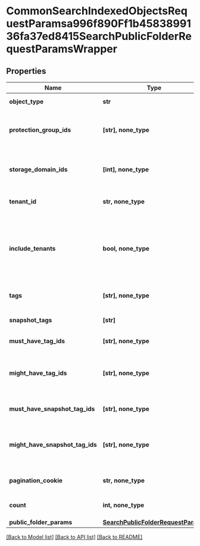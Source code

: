 # CommonSearchIndexedObjectsRequestParamsa996f890Ff1b4583899136fa37ed8415SearchPublicFolderRequestParamsWrapper


## Properties
Name | Type | Description | Notes
------------ | ------------- | ------------- | -------------
**object_type** | **str** | Specifies the object type to be searched for. | 
**protection_group_ids** | **[str], none_type** | Specifies a list of Protection Group ids to filter the indexed objects. If specified, the objects indexed by specified Protection Group ids will be returned. | [optional] 
**storage_domain_ids** | **[int], none_type** | Specifies the Storage Domain ids to filter indexed objects for which Protection Groups are writing data to Cohesity Views on the specified Storage Domains. | [optional] 
**tenant_id** | **str, none_type** | TenantId contains id of the tenant for which objects are to be returned. | [optional] 
**include_tenants** | **bool, none_type** | If true, the response will include objects which belongs to all tenants which the current user has permission to see. Default value is false. | [optional]  if omitted the server will use the default value of False
**tags** | **[str], none_type** | \&quot;This field is deprecated. Please use mightHaveTagIds.\&quot; | [optional] 
**snapshot_tags** | **[str]** | \&quot;This field is deprecated. Please use mightHaveSnapshotTagIds.\&quot; | [optional] 
**must_have_tag_ids** | **[str], none_type** | Specifies tags which must be all present in the document. | [optional] 
**might_have_tag_ids** | **[str], none_type** | Specifies list of tags, one or more of which might be present in the document. These are OR&#39;ed together and the resulting criteria AND&#39;ed with the rest of the query. | [optional] 
**must_have_snapshot_tag_ids** | **[str], none_type** | Specifies snapshot tags which must be all present in the document. | [optional] 
**might_have_snapshot_tag_ids** | **[str], none_type** | Specifies list of snapshot tags, one or more of which might be present in the document. These are OR&#39;ed together and the resulting criteria AND&#39;ed with the rest of the query. | [optional] 
**pagination_cookie** | **str, none_type** | Specifies the pagination cookie with which subsequent parts of the response can be fetched. | [optional] 
**count** | **int, none_type** | Specifies the number of indexed objects to be fetched for the specified pagination cookie. | [optional] 
**public_folder_params** | [**SearchPublicFolderRequestParams**](SearchPublicFolderRequestParams.md) |  | [optional] 

[[Back to Model list]](../README.md#documentation-for-models) [[Back to API list]](../README.md#documentation-for-api-endpoints) [[Back to README]](../README.md)


